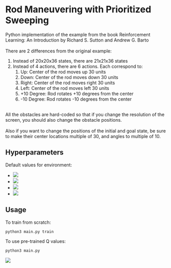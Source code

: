 # Rod Maneuvering with Prioritized Sweeping
Python implementation of the example from the book Reinforcement Learning: An Introduction by Richard S. Sutton and Andrew G. Barto
<br><br>
There are 2 differences from the original example:
1. Instead of 20x20x36 states, there are 21x21x36 states
2. Instead of 4 actions, there are 6 actions. Each correspond to:
    1. Up: Center of the rod moves up 30 units
    2. Down: Center of the rod moves down 30 units
    3. Right: Center of the rod moves right 30 units
    4. Left: Center of the rod moves left 30 units
    5. +10 Degree: Rod rotates +10 degrees from the center
    6. -10 Degree: Rod rotates -10 degrees from the center
<br><br>

All the obstacles are hard-coded so that if you change the resolution of the screen, you should also change the obstacle positions.
<br><br>
Also if you want to change the positions of the initial and goal state, be sure to make their center locations multiple of 30, and angles to multiple of 10.

## Hyperparameters
Default values for environment:
* <img src="https://render.githubusercontent.com/render/math?math=\alpha = 0.1">
* <img src="https://render.githubusercontent.com/render/math?math=\gamma = 0.97">
* <img src="https://render.githubusercontent.com/render/math?math=\epsilon = 0.1">
* <img src="https://render.githubusercontent.com/render/math?math=\theta = 0.01">

## Usage

To train from scratch:
```python
python3 main.py train
```

To use pre-trained Q values:
```python
python3 main.py
```

![](sequ.gif)
